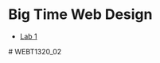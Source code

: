 <h1>Big Time Web Design</h1>
 
<ul>
    <li><a href="lab1/index.html" target="_blank">Lab 1</a></li>
</ul># WEBT1320_02